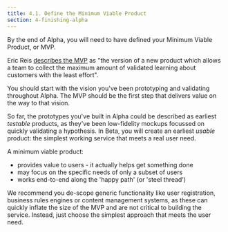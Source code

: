```yaml
---
title: 4.1. Define the Minimum Viable Product
section: 4-finishing-alpha
---
```


By the end of Alpha, you will need to have defined your Minimum Viable Product, or MVP.

Eric Reis [describes the MVP](http://www.startuplessonslearned.com/2009/08/minimum-viable-product-guide.html) as "the version of a new product which allows a team to collect the maximum amount of validated learning about customers with the least effort".

You should start with the vision you've been prototyping and validating throughout Alpha. The MVP should be the first step that delivers value on the way to that vision.

So far, the prototypes you've built in Alpha could be described as earliest _testable_ products, as they've been low-fidelity mockups focussed on quickly validating a hypothesis. In Beta, you will create an earliest _usable_ product: the simplest working service that meets a real user need.

A minimum viable product:

- provides value to users - it actually helps get something done
- may focus on the specific needs of only a subset of users
- works end-to-end along the 'happy path' (or 'steel thread')

We recommend you de-scope generic functionality like user registration, business rules engines or content management systems, as these can quickly inflate the size of the MVP and are not critical to building the service. Instead, just choose the simplest approach that meets the user need.
